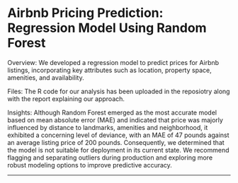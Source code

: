 # Airbnb Pricing Prediction: Regression Model Using Random Forest
Overview: We developed a regression model to predict prices for Airbnb listings, incorporating key attributes such as location, property space, amenities, and availability.

Files: The R code for our analysis has been uploaded in the reposiotry along with the report explaining our approach. 

Insights: Although Random Forest emerged as the most accurate model based on mean absolute error (MAE) and indicated that price was majorly influenced by distance to landmarks, amenities and neighborhood, it exhibited a concerning level of deviance, with an MAE of 47 pounds against an average listing price of 200 pounds. Consequently, we determined that the model is not suitable for deployment in its current state. We recommend flagging and separating outliers during production and exploring more robust modeling options to improve predictive accuracy.
_______________________________________________
